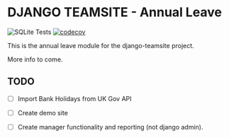 # DJANGO TEAMSITE - Annual Leave

![SQLite Tests](https://github.com/SocialFinanceDigitalLabs/teamsite-annual-leave/actions/workflows/test-sqlite.yaml/badge.svg)
[![codecov](https://codecov.io/gh/SocialFinanceDigitalLabs/teamsite-annual-leave/branch/main/graph/badge.svg)](https://codecov.io/gh/SocialFinanceDigitalLabs/teamsite-annual-leave)


This is the annual leave module for the django-teamsite project.

More info to come. 

## TODO

- [ ] Import Bank Holidays from UK Gov API
- [ ] Create demo site
- [ ] Create manager functionality and reporting (not django admin). 

